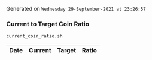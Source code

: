 Generated on `Wednesday 29-September-2021 at 23:26:57`

### Current to Target Coin Ratio
`current_coin_ratio.sh`

Date|Current|Target|Ratio
---|---|---|---
